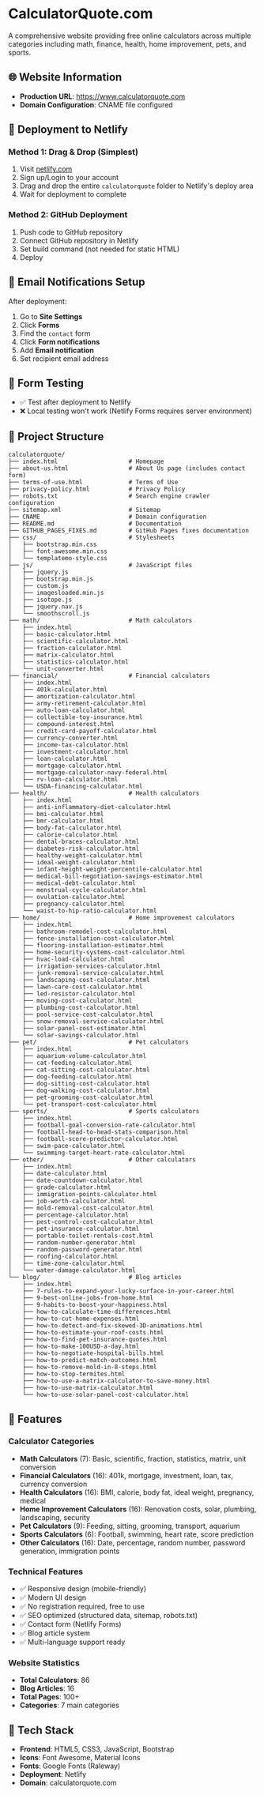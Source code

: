 # CalculatorQuote.com

A comprehensive website providing free online calculators across multiple categories including math, finance, health, home improvement, pets, and sports.

## 🌐 Website Information

- **Production URL**: https://www.calculatorquote.com
- **Domain Configuration**: CNAME file configured

## 🚀 Deployment to Netlify

### Method 1: Drag & Drop (Simplest)

1. Visit [netlify.com](https://netlify.com)
2. Sign up/Login to your account
3. Drag and drop the entire `calculatorquote` folder to Netlify's deploy area
4. Wait for deployment to complete

### Method 2: GitHub Deployment

1. Push code to GitHub repository
2. Connect GitHub repository in Netlify
3. Set build command (not needed for static HTML)
4. Deploy

## 📧 Email Notifications Setup

After deployment:

1. Go to **Site Settings**
2. Click **Forms**
3. Find the `contact` form
4. Click **Form notifications**
5. Add **Email notification**
6. Set recipient email address

## 🧪 Form Testing

- ✅ Test after deployment to Netlify
- ❌ Local testing won't work (Netlify Forms requires server environment)

## 📁 Project Structure

```
calculatorquote/
├── index.html                    # Homepage
├── about-us.html                 # About Us page (includes contact form)
├── terms-of-use.html             # Terms of Use
├── privacy-policy.html           # Privacy Policy
├── robots.txt                    # Search engine crawler configuration
├── sitemap.xml                   # Sitemap
├── CNAME                         # Domain configuration
├── README.md                     # Documentation
├── GITHUB_PAGES_FIXES.md         # GitHub Pages fixes documentation
├── css/                          # Stylesheets
│   ├── bootstrap.min.css
│   ├── font-awesome.min.css
│   └── templatemo-style.css
├── js/                           # JavaScript files
│   ├── jquery.js
│   ├── bootstrap.min.js
│   ├── custom.js
│   ├── imagesloaded.min.js
│   ├── isotope.js
│   ├── jquery.nav.js
│   └── smoothscroll.js
├── math/                         # Math calculators
│   ├── index.html
│   ├── basic-calculator.html
│   ├── scientific-calculator.html
│   ├── fraction-calculator.html
│   ├── matrix-calculator.html
│   ├── statistics-calculator.html
│   └── unit-converter.html
├── financial/                    # Financial calculators
│   ├── index.html
│   ├── 401k-calculator.html
│   ├── amortization-calculator.html
│   ├── army-retirement-calculator.html
│   ├── auto-loan-calculator.html
│   ├── collectible-toy-insurance.html
│   ├── compound-interest.html
│   ├── credit-card-payoff-calculator.html
│   ├── currency-converter.html
│   ├── income-tax-calculator.html
│   ├── investment-calculator.html
│   ├── loan-calculator.html
│   ├── mortgage-calculator.html
│   ├── mortgage-calculator-navy-federal.html
│   ├── rv-loan-calculator.html
│   └── USDA-financing-calculator.html
├── health/                       # Health calculators
│   ├── index.html
│   ├── anti-inflammatory-diet-calculator.html
│   ├── bmi-calculator.html
│   ├── bmr-calculator.html
│   ├── body-fat-calculator.html
│   ├── calorie-calculator.html
│   ├── dental-braces-calculator.html
│   ├── diabetes-risk-calculator.html
│   ├── healthy-weight-calculator.html
│   ├── ideal-weight-calculator.html
│   ├── infant-height-weight-percentile-calculator.html
│   ├── medical-bill-negotiation-savings-estimator.html
│   ├── medical-debt-calculator.html
│   ├── menstrual-cycle-calculator.html
│   ├── ovulation-calculator.html
│   ├── pregnancy-calculator.html
│   └── waist-to-hip-ratio-calculator.html
├── home/                         # Home improvement calculators
│   ├── index.html
│   ├── bathroom-remodel-cost-calculator.html
│   ├── fence-installation-cost-calculator.html
│   ├── flooring-installation-estimator.html
│   ├── home-security-systems-cost-calculator.html
│   ├── hvac-load-calculator.html
│   ├── irrigation-services-calculator.html
│   ├── junk-removal-service-calculator.html
│   ├── landscaping-cost-calculator.html
│   ├── lawn-care-cost-calculator.html
│   ├── led-resistor-calculator.html
│   ├── moving-cost-calculator.html
│   ├── plumbing-cost-calculator.html
│   ├── pool-service-cost-calculator.html
│   ├── snow-removal-service-calculator.html
│   ├── solar-panel-cost-estimator.html
│   └── solar-savings-calculator.html
├── pet/                          # Pet calculators
│   ├── index.html
│   ├── aquarium-volume-calculator.html
│   ├── cat-feeding-calculator.html
│   ├── cat-sitting-cost-calculator.html
│   ├── dog-feeding-calculator.html
│   ├── dog-sitting-cost-calculator.html
│   ├── dog-walking-cost-calculator.html
│   ├── pet-grooming-cost-calculator.html
│   └── pet-transport-cost-calculator.html
├── sports/                       # Sports calculators
│   ├── index.html
│   ├── football-goal-conversion-rate-calculator.html
│   ├── football-head-to-head-stats-comparison.html
│   ├── football-score-predictor-calculator.html
│   ├── swim-pace-calculator.html
│   └── swimming-target-heart-rate-calculator.html
├── other/                        # Other calculators
│   ├── index.html
│   ├── date-calculator.html
│   ├── date-countdown-calculator.html
│   ├── grade-calculator.html
│   ├── immigration-points-calculator.html
│   ├── job-worth-calculator.html
│   ├── mold-removal-cost-calculator.html
│   ├── percentage-calculator.html
│   ├── pest-control-cost-calculator.html
│   ├── pet-insurance-calculator.html
│   ├── portable-toilet-rentals-cost.html
│   ├── random-number-generator.html
│   ├── random-password-generator.html
│   ├── roofing-calculator.html
│   ├── time-zone-calculator.html
│   └── water-damage-calculator.html
└── blog/                         # Blog articles
    ├── index.html
    ├── 7-rules-to-expand-your-lucky-surface-in-your-career.html
    ├── 9-best-online-jobs-from-home.html
    ├── 9-habits-to-boost-your-happiness.html
    ├── how-to-calculate-time-differences.html
    ├── how-to-cut-home-expenses.html
    ├── how-to-detect-and-fix-skewed-3D-animations.html
    ├── how-to-estimate-your-roof-costs.html
    ├── how-to-find-pet-insurance-quotes.html
    ├── how-to-make-100USD-a-day.html
    ├── how-to-negotiate-hospital-bills.html
    ├── how-to-predict-match-outcomes.html
    ├── how-to-remove-mold-in-8-steps.html
    ├── how-to-stop-termites.html
    ├── how-to-use-a-matrix-calculator-to-save-money.html
    ├── how-to-use-matrix-calculator.html
    └── how-to-use-solar-panel-cost-calculator.html
```

## 🎯 Features

### Calculator Categories
- **Math Calculators** (7): Basic, scientific, fraction, statistics, matrix, unit conversion
- **Financial Calculators** (16): 401k, mortgage, investment, loan, tax, currency conversion
- **Health Calculators** (16): BMI, calorie, body fat, ideal weight, pregnancy, medical
- **Home Improvement Calculators** (16): Renovation costs, solar, plumbing, landscaping, security
- **Pet Calculators** (9): Feeding, sitting, grooming, transport, aquarium
- **Sports Calculators** (6): Football, swimming, heart rate, score prediction
- **Other Calculators** (16): Date, percentage, random number, password generation, immigration points

### Technical Features
- ✅ Responsive design (mobile-friendly)
- ✅ Modern UI design
- ✅ No registration required, free to use
- ✅ SEO optimized (structured data, sitemap, robots.txt)
- ✅ Contact form (Netlify Forms)
- ✅ Blog article system
- ✅ Multi-language support ready

### Website Statistics
- **Total Calculators**: 86
- **Blog Articles**: 16
- **Total Pages**: 100+
- **Categories**: 7 main categories

## 🔧 Tech Stack

- **Frontend**: HTML5, CSS3, JavaScript, Bootstrap
- **Icons**: Font Awesome, Material Icons
- **Fonts**: Google Fonts (Raleway)
- **Deployment**: Netlify
- **Domain**: calculatorquote.com
